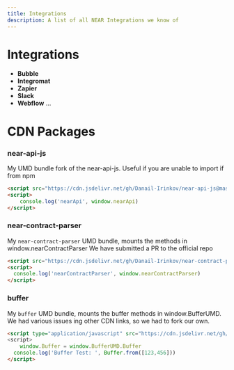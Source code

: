 ```yaml
---
title: Integrations
description: A list of all NEAR Integrations we know of
---
```


# Integrations

- **Bubble**
- **Integromat**
- **Zapier**
- **Slack**
- **Webflow**
...

# CDN Packages

### near-api-js
My UMD bundle fork of the near-api-js.
Useful if you are unable to import if from npm

```html
<script src="https://cdn.jsdelivr.net/gh/Danail-Irinkov/near-api-js@master/dist/bundle.js"></script>
<script>
	console.log('nearApi', window.nearApi)
</script>
```

### near-contract-parser
My `near-contract-parser` UMD bundle, mounts the methods in window.nearContractParser
We have submitted a PR to the official repo

```html
<script src="https://cdn.jsdelivr.net/gh/Danail-Irinkov/near-contract-parser-umd@main/dist/bundle.js"></script>
<script>
  console.log('nearContractParser', window.nearContractParser)
</script>
```

### buffer
My `buffer` UMD bundle, mounts the buffer methods in window.BufferUMD.
We had various issues ing other CDN links, so we had to fork our own.

```html
<script type="application/javascript" src="https://cdn.jsdelivr.net/gh/Danail-Irinkov/bufferUMD@master/dist/bundle.min.js">
<script>
	window.Buffer = window.BufferUMD.Buffer
  console.log('Buffer Test: ', Buffer.from([123,456])) 
</script>
```


